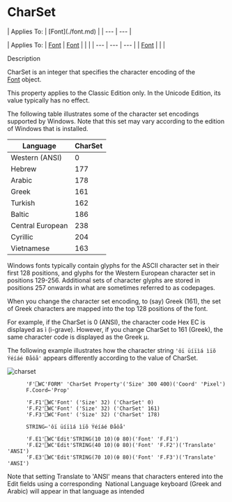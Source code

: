 




<h1 class="heading"><span class="name">CharSet</span></h1>
| Applies To: | [Font](./font.md) |
| --- | ---  |

| Applies To: | [Font](./font.md) | [Font](./font.md) |  |  |
| --- | --- | ---  |
| [Font](./font.md) |  |  |


Description


CharSet is an integer that specifies the character encoding of the [Font](./font.md) object.



This property applies to the Classic Edition only. In the Unicode Edition,
its value typically has no effect.


The following table illustrates some of the character set encodings supported
by Windows. Note that this set may vary according to the edition of Windows that
is installed.

| Language | CharSet |
| --- | ---  |
| Western (ANSI) | 0 |
| Hebrew | 177 |
| Arabic | 178 |
| Greek | 161 |
| Turkish | 162 |
| Baltic | 186 |
| Central European | 238 |
| Cyrillic | 204 |
| Vietnamese | 163 |


Windows fonts typically contain glyphs for the ASCII character set in their
first 128 positions, and glyphs for the Western European character set in
positions 129-256. Additional sets of character glyphs are stored in positions
257 onwards in what are sometimes referred to as codepages.


When you change the character set encoding, to (say) Greek (161), the set of
Greek characters are mapped into the top 128 positions of the font.


For example, if the CharSet is 0 (ANSI), the character code Hex EC is
displayed as ì (i-grave). However, if you change CharSet to 161 (Greek), the
same character code is displayed as the Greek µ.



The following example illustrates how the character string `'ôï
üíïìá ìïõ Ýéíáé Ðåôå'` appears differently
according to the value of CharSet.


![charset](../img/charset.gif)
```apl
      'F'⎕WC'FORM' 'CharSet Property'('Size' 300 400)('Coord' 'Pixel')
      F.Coord←'Prop'

      'F.F1'⎕WC'Font' ('Size' 32) ('CharSet' 0)
      'F.F2'⎕WC'Font' ('Size' 32) ('CharSet' 161)
      'F.F3'⎕WC'Font' ('Size' 32) ('CharSet' 178)

      STRING←'ôï üíïìá ìïõ Ýéíáé Ðåôå'

      'F.E1'⎕WC'Edit'STRING(10 10)(⍬ 80)('Font' 'F.F1')
      'F.E2'⎕WC'Edit'STRING(40 10)(⍬ 80)('Font' 'F.F2')('Translate' 'ANSI')
      'F.E3'⎕WC'Edit'STRING(70 10)(⍬ 80)('Font' 'F.F3')('Translate' 'ANSI')
```



Note that setting Translate to 'ANSI' means that characters entered into the
Edit fields using a corresponding  National Language keyboard (Greek and
Arabic) will appear in that language as intended


